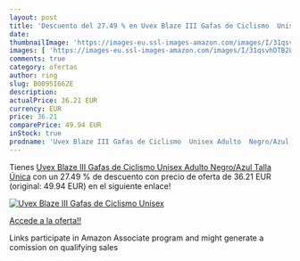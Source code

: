 ```yaml
---
layout: post
title: 'Descuento del 27.49 % en Uvex Blaze III Gafas de Ciclismo  Unisex'
date: 
thumbnailImage: 'https://images-eu.ssl-images-amazon.com/images/I/31qsvhDTB2L._SL200_.jpg'
images: [ 'https://images-eu.ssl-images-amazon.com/images/I/31qsvhDTB2L._SL200_.jpg' ]
comments: true
category: ofertas
author: ring
slug: B0095I662E
description:
actualPrice: 36.21 EUR
currency: EUR
price: 36.21
comparePrice: 49.94 EUR
inStock: true
prodname: 'Uvex Blaze III Gafas de Ciclismo  Unisex Adulto  Negro/Azul  Talla Única'
---
```


Tienes [Uvex Blaze III Gafas de Ciclismo  Unisex Adulto  Negro/Azul  Talla Única](https://www.amazon.es/dp/B0095I662E/?tag=tolees-21) con un 27.49 % de descuento con precio de oferta de 36.21 EUR (original: 49.94 EUR) en el siguiente enlace!

[![Uvex Blaze III Gafas de Ciclismo  Unisex](https://images-eu.ssl-images-amazon.com/images/I/31qsvhDTB2L._SL200_.jpg)](https://www.amazon.es/dp/B0095I662E/?tag=tolees-21)

[Accede a la oferta!!](https://www.amazon.es/dp/B0095I662E/?tag=tolees-21)

Links participate in Amazon Associate program and might generate a comission on qualifying sales


